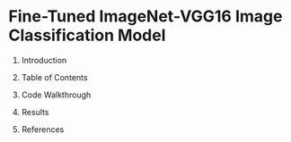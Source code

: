 # Fine-Tuned ImageNet-VGG16 Image Classification Model

1. Introduction



2. Table of Contents



3. Code Walkthrough




4. Results



5. References
